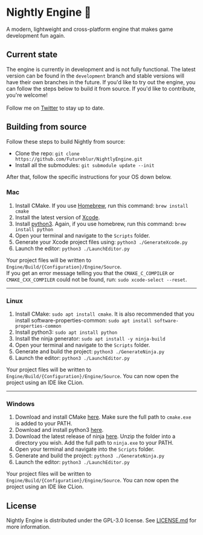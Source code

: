 # Nightly Engine 🌙

A modern, lightweight and cross-platform engine that makes game development fun again.

## Current state

The engine is currently in development and is not fully functional. The latest version can be found in the `development` branch and stable versions will have their own branches in the
future. If you'd like to try out the engine, you can follow the steps below to build it from source. If you'd like to
contribute, you're welcome!
<br>
<br>Follow me on [Twitter](https://twitter.com/byfutureblur) to stay up to date.

## Building from source

Follow these steps to build Nightly from source:

- Clone the repo: `git clone https://github.com/Futureblur/NightlyEngine.git`
- Install all the submodules: `git submodule update --init`

After that, follow the specific instructions for your OS down below.

### Mac

1. Install CMake. If you use [Homebrew](https://brew.sh/index), run this command: `brew install cmake`
2. Install the latest version of [Xcode](https://apps.apple.com/en/app/xcode/id497799835?l=en).
3. Install [python3](https://www.python.org/downloads/). Again, if you use homebrew, run this command: `brew install python`
4. Open your terminal and navigate to the `Scripts` folder.
5. Generate your Xcode project files using: `python3 ./GenerateXcode.py`
6. Launch the editor: `python3 ./LaunchEditor.py`

Your project files will be written to `Engine/Build/{Configuration}/Engine/Source`.<br>
If you get an error message telling you that the `CMAKE_C_COMPILER` or `CMAKE_CXX_COMPILER` could not be found,
run: `sudo xcode-select --reset`.

---

### Linux

1. Install CMake: `sudo apt install cmake`. It is also recommended that you install
   software-properties-common: `sudo apt install software-properties-common`
2. Install python3: `sudo apt install python`
3. Install the ninja generator: `sudo apt install -y ninja-build`
4. Open your terminal and navigate to the `Scripts` folder.
5. Generate and build the project: `python3 ./GenerateNinja.py`
6. Launch the editor: `python3 ./LaunchEditor.py`

Your project files will be written to `Engine/Build/{Configuration}/Engine/Source`. You can now open the project using
an IDE like CLion.

---

### Windows

1. Download and install
   CMake [here](https://github.com/Kitware/CMake/releases/download/v3.23.1/cmake-3.23.1-windows-x86_64.msi). Make sure
   the full path to `cmake.exe` is added to your PATH.
2. Download and install python3 [here](https://www.python.org/downloads/).
3. Download the latest release of ninja [here](https://github.com/ninja-build/ninja/releases/tag/v1.10.2). Unzip the
   folder into a directory you wish. Add the full path to `ninja.exe` to your PATH.
4. Open your terminal and navigate into the `Scripts` folder.
5. Generate and build the project: `python3 ./GenerateNinja.py`
6. Launch the editor: `python3 ./LaunchEditor.py`

Your project files will be written to `Engine/Build/{Configuration}/Engine/Source`. You can now open the project using
an IDE like CLion.

## License

Nightly Engine is distributed under the GPL-3.0 license.
See [LICENSE.md](https://github.com/Futureblur/NightlyEngine/blob/development/LICENSE.md) for more information.
